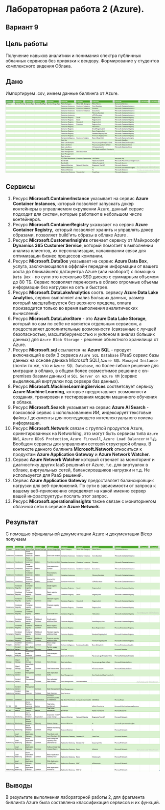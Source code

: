 # Лабораторная работа 2 (Azure). 
## Вариант 9

## Цель работы
Получение навыков аналитики и понимания спектра публичных облачных сервисов без привязки к вендору. Формирование у студентов комплексного видения Облака. 

## Дано

Импортируем .csv, имеем данные биллинга от Azure.

![image](inpCloud2.PNG)


## Сервисы

1. Ресурс **Microsoft.ContainerInstance** указывает на сервис **Azure Container Instances**, который позволяет запускать докер контейнеры в управляемом окружении Azure, данный сервис подходит для систем, которые работают в небольшом числе контейнеров.
2. Ресурс **Microsoft.ContainerRegistry** указывает на сервис **Azure Container Registry**, который позволяет хранить и управлять докер образами, позволяет build'ить образы в облаке Azure .
3. Ресурс **Microsoft.CustomerInsights** отвечает сервису от Майкрософт **Dynamics 365 Customer Service**, который помогает в выполнении анализа клиентов, их персонализации, налаживании связи для оптимизации бизнес процессов компании.
4. Ресурс **Microsoft.DataBox** указывает на сервис **Azure Data Box**, услуга, заключающаяся в оффлайн передаче информации от вашего хоста до ближайшего датацентра Azure (или наоборот) с помощью `Data Box` - по сути это несколько SSD дисков с суммарным объемом до 80 ТБ. Сервис позволяет переносить в облако огромные объемы информации без нагрузки на сеть и быстрее.
5. Ресурс **Microsoft.DataLakeAnalytics** соотв. сервису **Azure Data Lake Analytics**, сервис выполняет анализ Больших данных, размер который масштабируется без верхнего предела, оплата производится только во время выполнения аналитических вычислений.
6. Ресурс **Microsoft.DataLakeStore** - это **Azure Data Lake Storage**, который по сам по себе не является отдельным сервисом, а предоставляет дополнительные возможности (связанные с лучшей безопасностью, масштабируемостью и уклоном в анализ больших данных) для `Azure Blob Storage` - решение объектного хранилища от Azure.
7. Ресурс **Microsoft.sql** ссылается на **Azure SQL** - продукт включающий в себя 3 сервиса `Azure SQL Database` (PaaS сервис базы данных на основе движка Microsoft SQL),`Azure SQL Managed Instance` (почти то же, что и `Azure SQL Database`, но более гибкое решение для миграции в облако, в общем более совместимое решение с on-premises базами данных) и `SQL Server on Azure VM` (сервис выделяющий виртуалки под сервера баз данных).
8. Ресурс **Microsoft.MachineLearningServices** соответсвует сервису **Azure Machine Learning**, которые предоставляет возможности создания, тренировки и тестирования модели машинного обучения в облаке. 
9. Ресурс **Microsoft.Search** указывает на сервис **Azure AI Search** - поисковой сервис с использованием ИИ, индексирует текстовые файлы / документы для последующего интеллектуального поиска информации.  
10. Ресурс **Microsoft.Network** связан с группой продуктов Azure, ориентированных на Networking, это могут быть сервисы типа `Azure DNS`, `Azure DDoS Protection`, `Azure Firewall`, `Azure Load Balancer` и т.д. Вообщем сервисы для управления сетевой структурой облака. В контексте данного биллинга **Microsoft.Network** относиться к продуктам **Azure Application Gateway** и **Azure Network Watcher**.
11. Сервис **Azure Network Watcher** который отвечает за мониторинг и диагностику других IaaS решений от Azure, т.е. для виртуалок в облаке, виртуальных сетей, балансировщиков нагрузки и т.д. Не используется для PaaS решений.
12. Сервис **Azure Application Gateway** предоставляет балансировщик нагрузки для веб-приложений. По сути в зависимости от запроса к вашему веб-приложению определяет на какой именно сервер вашей инфраструктуры послать этот запрос. 
13. Ресурс **Microsoft.operationalinsights** также связан с мониторингом облачной сети в сервисе **Azure Network**.

## Результат
С помощью официальной документации Azure и документации Bicep получаем

![image](outCloud2_1.PNG)
![image](outCloud2_2.PNG)
![image](outCloud2_3.PNG)
![image](outCloud2_4.PNG)


## Выводы
В результате выполнения лабораторной работы 2, для фрагмента биллинга Azure была составлена классификация сервисов и их функций.
